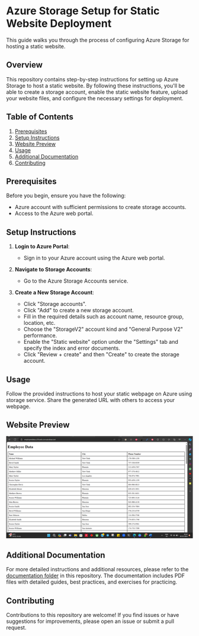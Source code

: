 # Azure Storage Setup for Static Website Deployment

This guide walks you through the process of configuring Azure Storage for hosting a static website.

## Overview

This repository contains step-by-step instructions for setting up Azure Storage to host a static website. By following these instructions, you'll be able to create a storage account, enable the static website feature, upload your website files, and configure the necessary settings for deployment.

## Table of Contents

1. [Prerequisites](#prerequisites)
2. [Setup Instructions](#setup-instructions)
3. [Website Preview](#Website-Preview)
4. [Usage](#usage)
5. [Additional Documentation](#additional-documentation)
6. [Contributing](#contributing)

## Prerequisites

Before you begin, ensure you have the following:

- Azure account with sufficient permissions to create storage accounts.
- Access to the Azure web portal.

## Setup Instructions

1. **Login to Azure Portal**:
   - Sign in to your Azure account using the Azure web portal.

2. **Navigate to Storage Accounts**:
   - Go to the Azure Storage Accounts service.

3. **Create a New Storage Account**:
   - Click "Storage accounts".
   - Click "Add" to create a new storage account.
   - Fill in the required details such as account name, resource group, location, etc.
   - Choose the "StorageV2" account kind and "General Purpose V2" performance.
   - Enable the "Static website" option under the "Settings" tab and specify the index and error documents.
   - Click "Review + create" and then "Create" to create the storage account.


## Usage

Follow the provided instructions to host your static webpage on Azure using storage service. Share the generated URL with others to access your webpage.

## Website Preview

![Website Preview](res.png)

## Additional Documentation

For more detailed instructions and additional resources, please refer to the [documentation folder](Documentation/) in this repository. The documentation includes PDF files with detailed guides, best practices, and exercises for practicing.

## Contributing

Contributions to this repository are welcome! If you find issues or have suggestions for improvements, please open an issue or submit a pull request.
